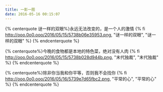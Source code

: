 ```yaml
---
title: 一影一图
date: 2016-05-16 00:15:07
---
```


{% centerquote 谜一样的双眼%}永远无法改变的，是一个人的激情
{% fi http://ooo.0o0.ooo/2016/05/15/5738b06e35953.png, "谜一样的双眼", "谜一样的双眼" %}
{% endcenterquote %}


{% centerquote%}今晚的食物都是本地的特色菜，绝对没有人肉
{% fi http://ooo.0o0.ooo/2016/05/15/5738b028d944b.png, "末代独裁", "末代独裁" %}
{% endcenterquote %}

{% centerquote%}除非你当我和你平等，否则我不会找你
{% fi http://ooo.0o0.ooo/2016/05/16/5739e7d65fbc2.png, "平常的心", "平常的心" %}
{% endcenterquote %}
